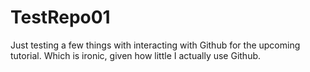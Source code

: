 # TestRepo01
Just testing a few things with interacting with Github for the upcoming tutorial. Which is ironic, given how little I actually use Github.